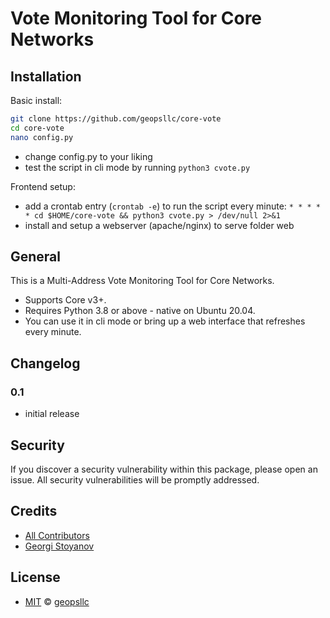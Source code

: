 # Vote Monitoring Tool for Core Networks

## Installation

Basic install:
```sh
git clone https://github.com/geopsllc/core-vote
cd core-vote
nano config.py
```
- change config.py to your liking
- test the script in cli mode by running ```python3 cvote.py```

Frontend setup:
- add a crontab entry (```crontab -e```) to run the script every minute:
```* * * * * cd $HOME/core-vote && python3 cvote.py > /dev/null 2>&1```
- install and setup a webserver (apache/nginx) to serve folder web

## General

This is a Multi-Address Vote Monitoring Tool for Core Networks.
- Supports Core v3+.
- Requires Python 3.8 or above - native on Ubuntu 20.04.
- You can use it in cli mode or bring up a web interface that refreshes every minute.

## Changelog

### 0.1

- initial release

## Security

If you discover a security vulnerability within this package, please open an issue. All security vulnerabilities will be promptly addressed.

## Credits

- [All Contributors](../../contributors)
- [Georgi Stoyanov](https://github.com/geopsllc)

## License

- [MIT](LICENSE) © [geopsllc](https://github.com/geopsllc)
